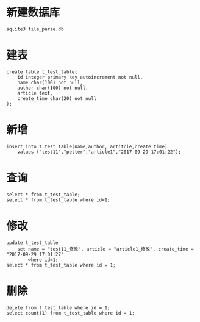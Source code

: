 # 新建数据库

    sqlite3 file_parse.db

# 建表

    create table t_test_table(
        id integer primary key autoincrement not null,
        name char(100) not null,
        author char(100) not null,
        article text,
        create_time char(20) not null
    );

# 新增

    insert into t_test_table(name,author, artitcle,create_time)
        values ("test11","petter","article1","2017-09-29 17:01:22");

# 查询

    select * from t_test_table;
    select * from t_test_table where id=1;

# 修改

    update t_test_table
        set name = "test11_修改", article = "article1_修改", create_time = "2017-09-29 17:01:27"
            where id=1;
    select * from t_test_table where id = 1;

# 删除

    delete from t_test_table where id = 1;
    select count(1) from t_test_table where id = 1;

